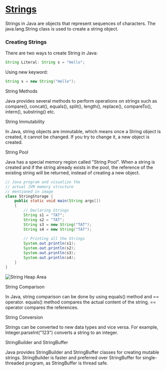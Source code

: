 # [Strings](https://www.geeksforgeeks.org/strings-in-java/)
Strings in Java are objects that represent sequences of characters. The java.lang.String class is used to create a string object.

### Creating Strings
There are two ways to create String in Java:

```java
String Literal: String s = "Hello";
```

Using new keyword:
```java
String s = new String("Hello");
```
String Methods

Java provides several methods to perform operations on strings such as compare(), concat(), equals(), split(), length(), replace(), compareTo(), intern(), substring() etc.

String Immutability

In Java, string objects are immutable, which means once a String object is created, it cannot be changed. If you try to change it, a new object is created.

String Pool

Java has a special memory region called "String Pool". When a string is created and if the string already exists in the pool, the reference of the existing string will be returned, instead of creating a new object.

```java
// Java program and visualize the
// actual JVM memory structure
// mentioned in image
class StringStorage {
    public static void main(String args[])
    {
        // Declaring Strings
        String s1 = "TAT";
        String s2 = "TAT";
        String s3 = new String("TAT");
        String s4 = new String("TAT");
 
        // Printing all the Strings
        System.out.println(s1);
        System.out.println(s2);
        System.out.println(s3);
        System.out.println(s4);
    }
}
```
![String Heap Area](https://media.geeksforgeeks.org/wp-content/uploads/20230323181532/String-in-Java-2-768.png)

String Comparison

In Java, string comparison can be done by using equals() method and == operator. equals() method compares the actual content of the string, == operator compares the references.

String Conversion

Strings can be converted to new data types and vice versa. For example, Integer.parseInt("123") converts a string to an integer.

StringBuilder and StringBuffer

Java provides StringBuilder and StringBuffer classes for creating mutable strings. StringBuilder is faster and preferred over StringBuffer for single-threaded program, as StringBuffer is thread safe.


